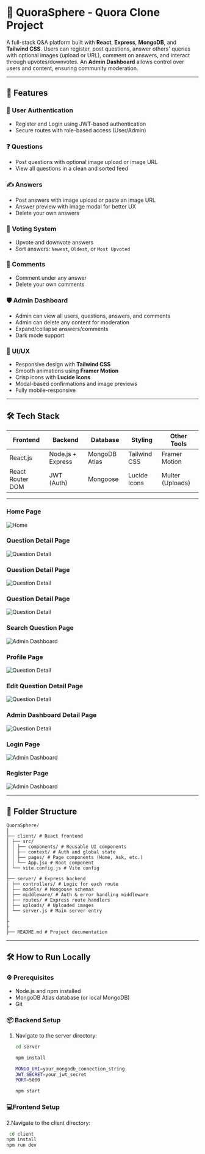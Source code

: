 # 🧠 QuoraSphere - Quora Clone Project

A full-stack Q&A platform built with **React**, **Express**, **MongoDB**, and **Tailwind CSS**. Users can register, post questions, answer others' queries with optional images (upload or URL), comment on answers, and interact through upvotes/downvotes. An **Admin Dashboard** allows control over users and content, ensuring community moderation.

---



## 🚀 Features

### 👥 User Authentication
- Register and Login using JWT-based authentication
- Secure routes with role-based access (User/Admin)

### ❓ Questions
- Post questions with optional image upload or image URL
- View all questions in a clean and sorted feed

### ✍️ Answers
- Post answers with image upload or paste an image URL
- Answer preview with image modal for better UX
- Delete your own answers

### 🔼 Voting System
- Upvote and downvote answers
- Sort answers: `Newest`, `Oldest`, or `Most Upvoted`

### 💬 Comments
- Comment under any answer
- Delete your own comments

### 🛡️ Admin Dashboard
- Admin can view all users, questions, answers, and comments
- Admin can delete any content for moderation
- Expand/collapse answers/comments
- Dark mode support

### 🎨 UI/UX
- Responsive design with **Tailwind CSS**
- Smooth animations using **Framer Motion**
- Crisp icons with **Lucide Icons**
- Modal-based confirmations and image previews
- Fully mobile-responsive

---

## 🛠️ Tech Stack

| Frontend         | Backend         | Database     | Styling        | Other Tools    |
|------------------|------------------|--------------|----------------|----------------|
| React.js         | Node.js + Express| MongoDB Atlas| Tailwind CSS   | Framer Motion  |
| React Router DOM | JWT (Auth)       | Mongoose     | Lucide Icons   | Multer (Uploads)|

---




### Home Page
![Home](./Screenshots/home.png)

### Question Detail Page
![Question Detail](./Screenshots/detail-1.png)

### Question Detail Page
![Question Detail](./Screenshots/detail-2.png)

### Question Detail Page
![Question Detail](./Screenshots/detail-3.png)

### Search Question Page
![Admin Dashboard](./Screenshots/search.png)

### Profile Page
![Question Detail](./Screenshots/profile.png)

### Edit Question Detail Page
![Question Detail](./Screenshots/edit.png)

### Admin Dashboard Detail Page
![Question Detail](./Screenshots/admin.png)

### Login Page
![Admin Dashboard](./Screenshots/login.png)

### Register Page
![Admin Dashboard](./Screenshots/register.png)

---

## 🧪 Folder Structure
```
QuoraSphere/
│
├── client/ # React frontend
│ ├── src/
│ │ ├── components/ # Reusable UI components
│ │ ├── context/ # Auth and global state
│ │ ├── pages/ # Page components (Home, Ask, etc.)
│ │ └── App.jsx # Root component
│ └── vite.config.js # Vite config
│
├── server/ # Express backend
│ ├── controllers/ # Logic for each route
│ ├── models/ # Mongoose schemas
│ ├── middleware/ # Auth & error handling middleware
│ ├── routes/ # Express route handlers
│ ├── uploads/ # Uploaded images
│ └── server.js # Main server entry
│
├
├
├── README.md # Project documentation
```
---

## 🛠️ How to Run Locally

### ⚙️ Prerequisites

- Node.js and npm installed
- MongoDB Atlas database (or local MongoDB)
- Git

### 📦 Backend Setup

1. Navigate to the server directory:
   ```bash
   cd server
   
   npm install

   MONGO_URI=your_mongodb_connection_string
   JWT_SECRET=your_jwt_secret
   PORT=5000

   npm start
   ```

 ### 💻Frontend Setup

 2.Navigate to the client directory:
   ```bash
    cd client
   npm install
   npm run dev
   ```
